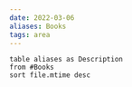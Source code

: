 ```yaml
---
date: 2022-03-06
aliases: Books
tags: area
---
```


```dataview
table aliases as Description
from #Books
sort file.mtime desc
```
